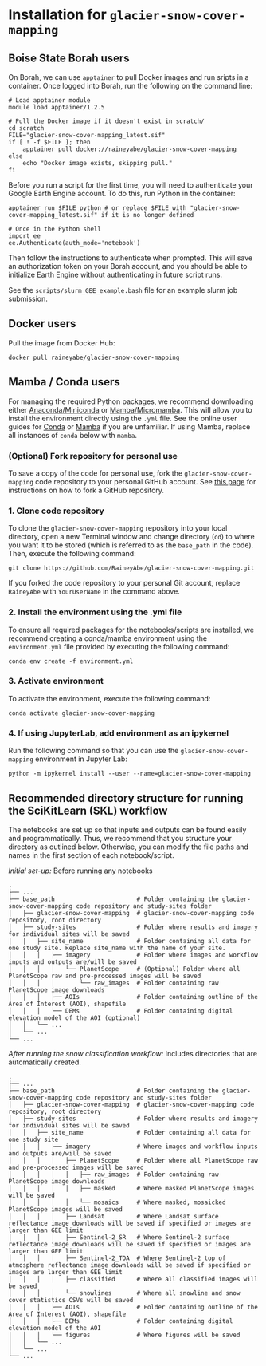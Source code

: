 # Installation for `glacier-snow-cover-mapping`

## Boise State Borah users

On Borah, we can use `apptainer` to pull Docker images and run sripts in a container. Once logged into Borah, run the following on the command line:

```
# Load apptainer module
module load apptainer/1.2.5

# Pull the Docker image if it doesn't exist in scratch/
cd scratch
FILE="glacier-snow-cover-mapping_latest.sif"
if [ ! -f $FILE ]; then
    apptainer pull docker://raineyabe/glacier-snow-cover-mapping
else
    echo "Docker image exists, skipping pull."
fi
```

Before you run a script for the first time, you will need to authenticate your Google Earth Engine account. To do this, run Python in the container: 

```
apptainer run $FILE python # or replace $FILE with "glacier-snow-cover-mapping_latest.sif" if it is no longer defined

# Once in the Python shell
import ee
ee.Authenticate(auth_mode='notebook')
```

Then follow the instructions to authenticate when prompted. This will save an authorization token on your Borah account, and you should be able to initialize Earth Engine without authenticating in future script runs. 

See the `scripts/slurm_GEE_example.bash` file for an example slurm job submission. 

## Docker users

Pull the image from Docker Hub:

`docker pull raineyabe/glacier-snow-cover-mapping`

## Mamba / Conda users

For managing the required Python packages, we recommend downloading either [Anaconda/Miniconda](https://conda.io/projects/conda/en/latest/user-guide/install/macos.html) or [Mamba/Micromamba](https://mamba.readthedocs.io/en/latest/index.html). This will allow you to install the environment directly using the `.yml` file. See the online user guides for [Conda](https://conda.io/projects/conda/en/latest/user-guide/getting-started.html) or [Mamba](https://mamba.readthedocs.io/en/latest/user_guide/mamba.html) if you are unfamiliar. If using Mamba, replace all instances of `conda` below with `mamba`.

### (Optional) Fork repository for personal use
To save a copy of the code for personal use, fork the `glacier-snow-cover-mapping` code repository to your personal GitHub account. See [this page](https://docs.github.com/en/get-started/quickstart/fork-a-repo) for instructions on how to fork a GitHub repository.

### 1. Clone code repository
To clone the `glacier-snow-cover-mapping` repository into your local directory, open a new Terminal window and change directory (`cd`) to where you want it to be stored (which is referred to as the `base_path` in the code). Then, execute the following command:

`git clone https://github.com/RaineyAbe/glacier-snow-cover-mapping.git`

If you forked the code repository to your personal Git account, replace `RaineyAbe` with `YourUserName` in the command above.

### 2. Install the environment using the .yml file
To ensure all required packages for the notebooks/scripts are installed, we recommend creating a conda/mamba environment using the `environment.yml` file provided by executing the following command:

`conda env create -f environment.yml`

### 3. Activate environment
To activate the environment, execute the following command:

`conda activate glacier-snow-cover-mapping`

### 4. If using JupyterLab, add environment as an ipykernel

Run the following command so that you can use the `glacier-snow-cover-mapping` environment in Jupyter Lab:

`python -m ipykernel install --user --name=glacier-snow-cover-mapping`

## Recommended directory structure for running the SciKitLearn (SKL) workflow
The notebooks are set up so that inputs and outputs can be found easily and programmatically. Thus, we recommend that you structure your directory as outlined below. Otherwise, you can modify the file paths and names in the first section of each notebook/script.

_Initial set-up:_ Before running any notebooks

    .
    ├── ...
    ├── base_path                       # Folder containing the glacier-snow-cover-mapping code repository and study-sites folder
    │   ├── glacier-snow-cover-mapping  # glacier-snow-cover-mapping code repository, root directory
    │   ├── study-sites                 # Folder where results and imagery for individual sites will be saved
    │   │   ├── site_name               # Folder containing all data for one study site. Replace site_name with the name of your site.
    │   │   │   ├── imagery             # Folder where images and workflow inputs and outputs are/will be saved
    │   │   │   │   └── PlanetScope     # (Optional) Folder where all PlanetScope raw and pre-processed images will be saved
    │   │   │   │       └── raw_images  # Folder containing raw PlanetScope image downloads
    │   │   │   ├── AOIs                # Folder containing outline of the Area of Interest (AOI), shapefile
    │   │   │   └── DEMs                # Folder containing digital elevation model of the AOI (optional)
    │   │   └── ...
    │   └── ...
    └── ...

_After running the snow classification workflow:_ Includes directories that are automatically created.

    .
    ├── ...
    ├── base_path                       # Folder containing the glacier-snow-cover-mapping code repository and study-sites folder
    │   ├── glacier-snow-cover-mapping  # glacier-snow-cover-mapping code repository, root directory
    │   ├── study-sites                 # Folder where results and imagery for individual sites will be saved
    │   │   ├── site_name               # Folder containing all data for one study site
    │   │   │   ├── imagery             # Where images and workflow inputs and outputs are/will be saved
    │   │   │   │   ├── PlanetScope     # Folder where all PlanetScope raw and pre-processed images will be saved
    │   │   │   │   │   ├── raw_images  # Folder containing raw PlanetScope image downloads
    │   │   │   │   │   ├── masked      # Where masked PlanetScope images will be saved
    │   │   │   │   │   └── mosaics     # Where masked, mosaicked PlanetScope images will be saved
    │   │   │   │   ├── Landsat         # Where Landsat surface reflectance image downloads will be saved if specified or images are larger than GEE limit
    │   │   │   │   ├── Sentinel-2_SR   # Where Sentinel-2 surface reflectance image downloads will be saved if specified or images are larger than GEE limit
    │   │   │   │   ├── Sentinel-2_TOA  # Where Sentinel-2 top of atmosphere reflectance image downloads will be saved if specified or images are larger than GEE limit
    │   │   │   │   ├── classified      # Where all classified images will be saved
    │   │   │   │   └── snowlines       # Where all snowline and snow cover statistics CSVs will be saved
    │   │   │   ├── AOIs                # Folder containing outline of the Area of Interest (AOI), shapefile
    │   │   │   ├── DEMs                # Folder containing digital elevation model of the AOI
    │   │   │   └── figures             # Where figures will be saved
    │   │   └── ...
    │   └── ...
    └── ...
